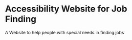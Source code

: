 # Accessibility Website for Job Finding
 A Website to help people with special needs in finding jobs
